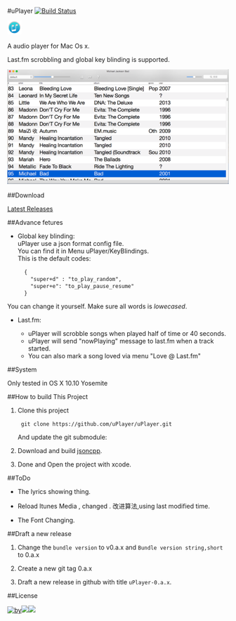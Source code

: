 #uPlayer [![Build Status](https://travis-ci.org/uPlayer/uPlayer.svg?branch=master)](https://travis-ci.org/uPlayer/uPlayer)  

![uPlayer](res/uPlayer.png)    

A audio player for Mac Os x.  

Last.fm scrobbling and global key blinding is supported.

![uPlayerScreen](res/uPlayerScreen.png)

##Download  

[Latest Releases](https://github.com/uPlayer/uPlayer/releases/latest)  

##Advance fetures  

* Global key blinding:  
uPlayer use a json format config file.  
You can find it in Menu uPlayer/KeyBlindings.  
This is the default codes:  

		{
		  "super+d" : "to_play_random",
	      "super+e": "to_play_pause_resume"
		}

You can change it yourself. Make sure all words is *lowecased*.

* Last.fm:  
	 
	 * uPlayer will scrobble songs when played half of time or 40 seconds.  
	 * uPlayer will send "nowPlaying" message to last.fm when a track started.
	 * You can also mark a song loved via menu "Love @ Last.fm"

##System  

Only tested in OS X 10.10 Yosemite  




##How to build This Project  

1. Clone this project 

		git clone https://github.com/uPlayer/uPlayer.git 
	
	  And update the git submodule:

2. Download and build [jsoncpp](http://sourceforge.net/projects/jsoncpp/).   

3. Done and Open the project with xcode.

##ToDo

* The lyrics showing thing.  

* Reload Itunes Media , changed . 改进算法,using last modified time.  

* The Font Changing. 

##Draft a new release 

1. Change the `bundle version` to v0.a.x and `Bundle version string,short` to 0.a.x  

2. Create a new git tag  0.a.x  

3. Draft a new release in github with title `uPlayer-0.a.x`.


##License  

[![by](https://creativecommons.org/images/deed/by.png)![](https://creativecommons.org/images/deed/nc.png)![](https://creativecommons.org/images/deed/sa.png)](http://creativecommons.org/licenses/by-nc-sa/3.0)

  




